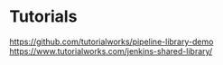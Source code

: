 
# Tutorials
https://github.com/tutorialworks/pipeline-library-demo
https://www.tutorialworks.com/jenkins-shared-library/